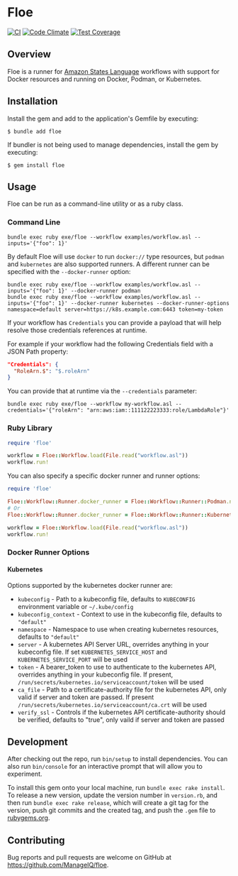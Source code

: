 # Floe

[![CI](https://github.com/ManageIQ/floe/actions/workflows/ci.yaml/badge.svg)](https://github.com/ManageIQ/floe/actions/workflows/ci.yaml)
[![Code Climate](https://codeclimate.com/github/ManageIQ/floe.svg)](https://codeclimate.com/github/ManageIQ/floe)
[![Test Coverage](https://codeclimate.com/github/ManageIQ/floe/badges/coverage.svg)](https://codeclimate.com/github/ManageIQ/floe/coverage)

## Overview

Floe is a runner for [Amazon States Language](https://states-language.net/) workflows with support for Docker resources and running on Docker, Podman, or Kubernetes.

## Installation

Install the gem and add to the application's Gemfile by executing:

    $ bundle add floe

If bundler is not being used to manage dependencies, install the gem by executing:

    $ gem install floe

## Usage

Floe can be run as a command-line utility or as a ruby class.

### Command Line

```
bundle exec ruby exe/floe --workflow examples/workflow.asl --inputs='{"foo": 1}'
```

By default Floe will use `docker` to run `docker://` type resources, but `podman` and `kubernetes` are also supported runners.
A different runner can be specified with the `--docker-runner` option:

```
bundle exec ruby exe/floe --workflow examples/workflow.asl --inputs='{"foo": 1}' --docker-runner podman
bundle exec ruby exe/floe --workflow examples/workflow.asl --inputs='{"foo": 1}' --docker-runner kubernetes --docker-runner-options namespace=default server=https://k8s.example.com:6443 token=my-token
```

If your workflow has `Credentials` you can provide a payload that will help resolve those credentials references at runtime.

For example if your workflow had the following Credentials field with a JSON Path property:
```json
"Credentials": {
  "RoleArn.$": "$.roleArn"
}
```

You can provide that at runtime via the `--credentials` parameter:

```
bundle exec ruby exe/floe --workflow my-workflow.asl --credentials='{"roleArn": "arn:aws:iam::111122223333:role/LambdaRole"}'
```

### Ruby Library

```ruby
require 'floe'

workflow = Floe::Workflow.load(File.read("workflow.asl"))
workflow.run!
```

You can also specify a specific docker runner and runner options:
```ruby
require 'floe'

Floe::Workflow::Runner.docker_runner = Floe::Workflow::Runner::Podman.new
# Or
Floe::Workflow::Runner.docker_runner = Floe::Workflow::Runner::Kubernetes.new("namespace" => "default", "server" => "https://k8s.example.com:6443", "token" => "my-token")

workflow = Floe::Workflow.load(File.read("workflow.asl"))
workflow.run!
```

### Docker Runner Options

#### Kubernetes

Options supported by the kubernetes docker runner are:

* `kubeconfig` - Path to a kubeconfig file, defaults to `KUBECONFIG` environment variable or `~/.kube/config`
* `kubeconfig_context` - Context to use in the kubeconfig file, defaults to `"default"`
* `namespace` - Namespace to use when creating kubernetes resources, defaults to `"default"`
* `server` - A kubernetes API Server URL, overrides anything in your kubeconfig file.  If set `KUBERNETES_SERVICE_HOST` and `KUBERNETES_SERVICE_PORT` will be used
* `token` - A bearer_token to use to authenticate to the kubernetes API, overrides anything in your kubeconfig file.  If present, `/run/secrets/kubernetes.io/serviceaccount/token` will be used
* `ca_file` - Path to a certificate-authority file for the kubernetes API, only valid if server and token are passed.  If present `/run/secrets/kubernetes.io/serviceaccount/ca.crt` will be used
* `verify_ssl` - Controls if the kubernetes API certificate-authority should be verified, defaults to "true", only vaild if server and token are passed

## Development

After checking out the repo, run `bin/setup` to install dependencies. You can also run `bin/console` for an interactive prompt that will allow you to experiment.

To install this gem onto your local machine, run `bundle exec rake install`. To release a new version, update the version number in `version.rb`, and then run `bundle exec rake release`, which will create a git tag for the version, push git commits and the created tag, and push the `.gem` file to [rubygems.org](https://rubygems.org).

## Contributing

Bug reports and pull requests are welcome on GitHub at https://github.com/ManageIQ/floe.
